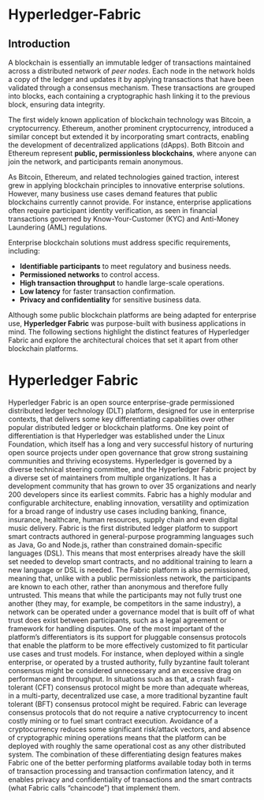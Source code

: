 # Hyperledger-Fabric
## Introduction
A blockchain is essentially an immutable ledger of transactions maintained across a distributed network of *peer nodes*. Each node in the network holds a copy of the ledger and updates it by applying transactions that have been validated through a consensus mechanism. These transactions are grouped into blocks, each containing a cryptographic hash linking it to the previous block, ensuring data integrity.<br/>

The first widely known application of blockchain technology was Bitcoin, a cryptocurrency. Ethereum, another prominent cryptocurrency, introduced a similar concept but extended it by incorporating smart contracts, enabling the development of decentralized applications (dApps). Both Bitcoin and Ethereum represent **public, permissionless blockchains**, where anyone can join the network, and participants remain anonymous.<br/>

As Bitcoin, Ethereum, and related technologies gained traction, interest grew in applying blockchain principles to innovative enterprise solutions. However, many business use cases demand features that public blockchains currently cannot provide. For instance, enterprise applications often require participant identity verification, as seen in financial transactions governed by Know-Your-Customer (KYC) and Anti-Money Laundering (AML) regulations.

Enterprise blockchain solutions must address specific requirements, including:<br/>
- **Identifiable participants** to meet regulatory and business needs.<br/>
- **Permissioned networks** to control access.<br/>
- **High transaction throughput** to handle large-scale operations.<br/>
- **Low latency** for faster transaction confirmation.<br/>
- **Privacy and confidentiality** for sensitive business data.<br/>

Although some public blockchain platforms are being adapted for enterprise use, **Hyperledger Fabric** was purpose-built with business applications in mind. The following sections highlight the distinct features of Hyperledger Fabric and explore the architectural choices that set it apart from other blockchain platforms.



# Hyperledger Fabric
Hyperledger Fabric is an open source enterprise-grade permissioned distributed ledger technology (DLT) platform, designed for use in enterprise contexts, that delivers some key differentiating capabilities over other popular distributed ledger or blockchain platforms.
One key point of differentiation is that Hyperledger was established under the Linux Foundation, which itself has a long and very successful history of nurturing open source projects under open governance that grow strong sustaining communities and thriving ecosystems. Hyperledger is governed by a diverse technical steering committee, and the Hyperledger Fabric project by a diverse set of maintainers from multiple organizations. It has a development community that has grown to over 35 organizations and nearly 200 developers since its earliest commits.
Fabric has a highly modular and configurable architecture, enabling innovation, versatility and optimization for a broad range of industry use cases including banking, finance, insurance, healthcare, human resources, supply chain and even digital music delivery.
Fabric is the first distributed ledger platform to support smart contracts authored in general-purpose programming languages such as Java, Go and Node.js, rather than constrained domain-specific languages (DSL). This means that most enterprises already have the skill set needed to develop smart contracts, and no additional training to learn a new language or DSL is needed.
The Fabric platform is also permissioned, meaning that, unlike with a public permissionless network, the participants are known to each other, rather than anonymous and therefore fully untrusted. This means that while the participants may not fully trust one another (they may, for example, be competitors in the same industry), a network can be operated under a governance model that is built off of what trust does exist between participants, such as a legal agreement or framework for handling disputes.
One of the most important of the platform’s differentiators is its support for pluggable consensus protocols that enable the platform to be more effectively customized to fit particular use cases and trust models. For instance, when deployed within a single enterprise, or operated by a trusted authority, fully byzantine fault tolerant consensus might be considered unnecessary and an excessive drag on performance and throughput. In situations such as that, a crash fault-tolerant (CFT) consensus protocol might be more than adequate whereas, in a multi-party, decentralized use case, a more traditional byzantine fault tolerant (BFT) consensus protocol might be required.
Fabric can leverage consensus protocols that do not require a native cryptocurrency to incent costly mining or to fuel smart contract execution. Avoidance of a cryptocurrency reduces some significant risk/attack vectors, and absence of cryptographic mining operations means that the platform can be deployed with roughly the same operational cost as any other distributed system.
The combination of these differentiating design features makes Fabric one of the better performing platforms available today both in terms of transaction processing and transaction confirmation latency, and it enables privacy and confidentiality of transactions and the smart contracts (what Fabric calls “chaincode”) that implement them.

